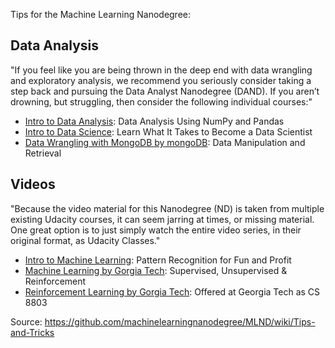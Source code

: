 
Tips for the Machine Learning Nanodegree:

## Data Analysis
"If you feel like you are being thrown in the deep end with data wrangling and exploratory analysis, we recommend you seriously consider taking a step back and pursuing the Data Analyst Nanodegree (DAND). If you aren’t drowning, but struggling, then consider the following individual courses:"
* [Intro to Data Analysis](https://www.udacity.com/course/intro-to-data-analysis--ud170): Data Analysis Using NumPy and Pandas
* [Intro to Data Science](https://www.udacity.com/course/intro-to-data-science--ud359): Learn What It Takes to Become a Data Scientist
* [Data Wrangling with MongoDB by mongoDB](https://www.udacity.com/course/data-wrangling-with-mongodb--ud032): Data Manipulation and Retrieval

## Videos
"Because the video material for this Nanodegree (ND) is taken from multiple existing Udacity courses, it can seem jarring at times, or missing material. One great option is to just simply watch the entire video series, in their original format, as Udacity Classes."
* [Intro to Machine Learning](https://www.udacity.com/course/intro-to-machine-learning--ud120): Pattern Recognition for Fun and Profit
* [Machine Learning by Gorgia Tech](https://www.udacity.com/course/machine-learning--ud262): Supervised, Unsupervised & Reinforcement
* [Reinforcement Learning by Gorgia Tech](https://www.udacity.com/course/reinforcement-learning--ud600): Offered at Georgia Tech as CS 8803


Source: https://github.com/machinelearningnanodegree/MLND/wiki/Tips-and-Tricks
